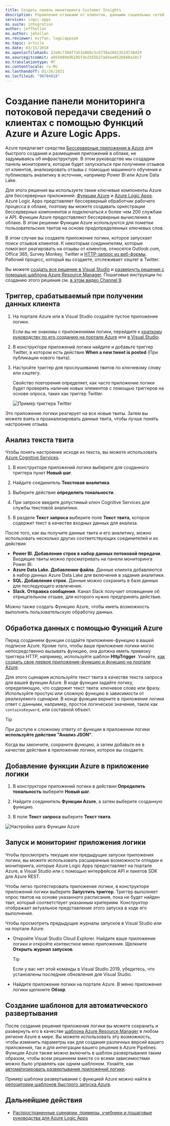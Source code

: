 ```yaml
---
title: Создать панель мониторинга Customer Insights
description: Управление отзывами от клиентов, данными социальных сетей и многим другим путем создания панели мониторинга клиента с помощью Azure Logic Apps и Функций Azure
services: logic-apps
ms.suite: integration
author: jeffhollan
ms.author: jehollan
ms.reviewer: estfan, logicappspm
ms.topic: article
ms.date: 03/15/2018
ms.openlocfilehash: 22e0c7304f7a53a86bc5c6739a2061352d738d29
ms.sourcegitcommit: a055089dd6195fde2555b27a84ae052b668a18c7
ms.translationtype: MT
ms.contentlocale: ru-RU
ms.lasthandoff: 01/26/2021
ms.locfileid: "98784818"
---
```

# <a name="create-a-streaming-customer-insights-dashboard-with-azure-logic-apps-and-azure-functions"></a>Создание панели мониторинга потоковой передачи сведений о клиентах с помощью Функций Azure и Azure Logic Apps.

Azure предлагает средства [Бессерверные приложения в Azure](https://azure.microsoft.com/solutions/serverless/) для быстрого создания и размещения приложений в облаке, не задумываясь об инфраструктуре. В этом руководстве мы создадим панель мониторинга, которая будет запускаться при получении отзывов от клиентов, анализировать отзывы с помощью машинного обучения и публиковать аналитику в источник, например Power BI или Azure Data Lake.

Для этого решения вы используете такие ключевые компоненты Azure для бессерверных приложений: [Функции Azure](https://azure.microsoft.com/services/functions/) и [Azure Logic Apps](https://azure.microsoft.com/services/logic-apps/).
Azure Logic Apps представляет беcсерверный обработчик рабочего процесса в облаке, поэтому вы можете создавать оркестрации бессерверных компонентов и подключаться к более чем 200 службам и API. Функции Azure предоставляют беcсерверные вычисления в облаке. В этом решении Функции Azure используются для пометки пользовательских твитов на основе предопределенных ключевых слов.

В этом случае вы создаете приложение логики, которое запускает поиск отзывов клиентов. К некоторым соединителям, которые помогают реагировать на отзывы от клиентов, относятся Outlook.com, Office 365, Survey Monkey, Twitter и [HTTP-запрос из веб-формы](/archive/blogs/logicapps/calling-a-logic-app-from-an-html-form). Рабочий процесс, который вы создаете, отслеживает хэштег в Twitter.

Вы можете [создать все решение в Visual Studio](../logic-apps/quickstart-create-logic-apps-with-visual-studio.md) и [развернуть решение с помощью шаблона Azure Resource Manager](../logic-apps/logic-apps-deploy-azure-resource-manager-templates.md). Пошаговые инструкции по созданию этого решения см. [в этом видео Channel 9](https://aka.ms/logicappsdemo). 

## <a name="trigger-on-customer-data"></a>Триггер, срабатываемый при получении данных клиента

1. На портале Azure или в Visual Studio создайте пустое приложение логики. 

   Если вы не знакомы с приложениями логики, перейдите к [краткому руководству по его созданию на портале Azure](../logic-apps/quickstart-create-first-logic-app-workflow.md) или [в Visual Studio](../logic-apps/quickstart-create-logic-apps-with-visual-studio.md).

2. В конструкторе приложений логики найдите и добавьте триггер Twitter, в котором есть действие **When a new tweet is posted** (При публикации нового твита).

3. Настройте триггер для прослушивания твитов по ключевому слову или хэштегу.

   Свойство повторения определяет, как часто приложение логики будет проверять наличие новых элементов с помощью триггеров на основе опроса, таких как триггер Twitter.

   ![Пример триггера Twitter][1]

Это приложение логики реагирует на все новые твиты. Затем вы можете взять и проанализировать данные твита, чтобы лучше понять настроение отзыва. 

## <a name="analyze-tweet-text"></a>Анализ текста твита

Чтобы понять настроение исходя из текста, вы можете использовать [Azure Cognitive Services](https://azure.microsoft.com/services/cognitive-services/).

1. В конструкторе приложений логики выберите для созданного триггера пункт **Новый шаг**.

2. Найдите соединитель **Текстовая аналитика**.

3. Выберите действие **определить тональности** .

4. При запросе введите допустимый ключ Cognitive Services для службы текстовой аналитики.

5. В разделе **Текст запроса** выберите поле **Текст твита**, которое содержит текст в качестве входных данных для анализа.

После того, как вы получите данные твита и его аналитику, можно использовать несколько других соответствующих соединителей и их действия:

* **Power BI. Добавление строк в набор данных потоковой передачи**. Входящие твиты можно просматривать на панели мониторинга Power BI.
* **Azure Data Lake. Добавление файла**. Данные клиента добавляются в набор данных Azure Data Lake для включения в задания аналитики.
* **SQL. Добавление строк**. Данные можно сохранить в базе данных для последующего извлечения.
* **Slack. Отправка сообщения**. Канал Slack получает оповещение об отрицательном отзыве, для которого нужно предпринять действие.

Можно также создать Функцию Azure, чтобы иметь возможность выполнять пользовательскую обработку данных. 

## <a name="process-data-with-azure-functions"></a>Обработка данных с помощью Функций Azure

Перед созданием функции создайте приложение-функцию в вашей подписке Azure. Кроме того, чтобы ваше приложение логики могло непосредственно вызывать функцию, она должна иметь привязку триггера HTTP, например, используйте шаблон **HttpTrigger**. Узнайте, [как создать свое первое приложение-функцию и функцию на портале Azure](../azure-functions/functions-get-started.md).

Для этого сценария используйте текст твита в качестве текста запроса для вашей функции Azure. В коде функции задайте логику, определяющую, что содержит текст твита: ключевое слово или фразу. Используйте простую или сложную функцию в зависимости от реализуемого сценария.
В конце функции верните в приложение логики ответ с данными, например, простое логическое значение, такое как `containsKeyword`, или cоставной объект.

> [!TIP]
> При доступе к сложному ответу от функции в приложении логики **используйте действие "Анализ JSON"**.

Когда вы закончите, сохраните функцию, а затем добавьте ее в качестве действия в приложение логики, которое вы создаете.

## <a name="add-azure-function-to-logic-app"></a>Добавление функции Azure в приложение логики

1. В конструкторе приложений логики в действии **Определить тональность** выберите **Новый шаг**.

2. Найдите соединитель **Функции Azure**, а затем выберите созданную функцию.

3. В поле **Текст запроса** выберите **Текст твита**.

![Настройка шага Функции Azure][2]

## <a name="run-and-monitor-your-logic-app"></a>Запуск и мониторинг приложения логики

Чтобы просмотреть текущие или предыдущие запуски приложения логики, вы можете использовать расширенные возможности отладки и мониторинга, которые Azure Logic Apps предоставляет на портале Azure, в Visual Studio или с помощью интерфейсов API и пакетов SDK для Azure REST.

Чтобы легко протестировать приложение логики, в конструкторе приложений логики выберите **Запустить триггер**. Триггер выполняет опрос твитов на основе указанного расписания, пока не будет найден твит, который соответствует указанным критериям. Конструктор отображает актуальное представление этого запуска в ходе его выполнения.

Чтобы просмотреть предыдущие журналы запусков в Visual Studio или на портале Azure: 

* Откройте Visual Studio Cloud Explorer. Найдите ваше приложение логики и откройте контекстное меню приложения. Щелкните **Открыть журнал запусков**.

  > [!TIP]
  > Если у вас нет этой команды в Visual Studio 2019, убедитесь, что установлены последние обновления для Visual Studio.

* Найдите приложение логики на портале Azure. В меню приложения логики щелкните **Обзор**. 

## <a name="create-automated-deployment-templates"></a>Создание шаблонов для автоматического развертывания

После создания решения приложения логики вы можете сохранить и развернуть его в качестве [шаблона Azure Resource Manager](../azure-resource-manager/templates/overview.md) в любом регионе Azure в мире. Вы можете использовать эту возможность, чтобы изменить параметры как для создания различных версий вашего приложения, так и для интеграции вашего решения в Azure Pipelines. Функции Azure также можно включить в шаблон развертывания таким образом, чтобы всем решением вместе со всеми зависимостями можно было управлять как одним шаблоном. Узнайте, как [автоматизировать развертывание приложений логики](logic-apps-azure-resource-manager-templates-overview.md).

Пример шаблона развертывания с функцией Azure можно найти в [репозитории шаблонов быстрого запуска Azure](https://github.com/Azure/azure-quickstart-templates/tree/master/101-function-app-create-dynamic).

## <a name="next-steps"></a>Дальнейшие действия

* [Распространенные сценарии, примеры, учебники и пошаговые руководства для Azure Logic Apps](logic-apps-examples-and-scenarios.md)

<!-- Image References -->
[1]: ./media/logic-apps-scenario-social-serverless/twitter.png
[2]: ./media/logic-apps-scenario-social-serverless/function.png